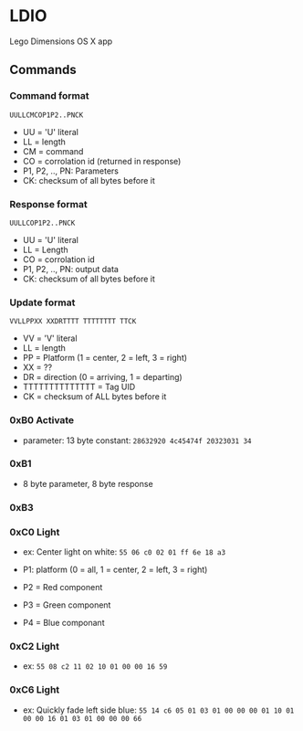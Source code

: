 # LDIO
Lego Dimensions OS X app



## Commands


### Command format

`UULLCMCOP1P2..PNCK`

 * UU = 'U' literal
 * LL = length
 * CM = command
 * CO = corrolation id (returned in response)
 * P1, P2, .., PN: Parameters
 * CK: checksum of all bytes before it

### Response format

`UULLCOP1P2..PNCK`

 * UU = 'U' literal
 * LL = Length
 * CO = corrolation id
 * P1, P2, .., PN: output data
 * CK: checksum of all bytes before it

### Update format

`VVLLPPXX XXDRTTTT TTTTTTTT TTCK`
 * VV = 'V' literal
 * LL = length
 * PP = Platform (1 = center, 2 = left, 3 = right)
 * XX = ??
 * DR = direction (0 = arriving, 1 = departing)
 * TTTTTTTTTTTTTT = Tag UID
 * CK = checksum of ALL bytes before it



### 0xB0 Activate

 * parameter: 13 byte constant: `28632920 4c45474f 20323031 34`

### 0xB1

 * 8 byte parameter, 8 byte response

### 0xB3

### 0xC0 Light

 * ex: Center light on white: `55 06 c0 02 01 ff 6e 18 a3`

 * P1: platform (0 = all, 1 = center, 2 = left, 3 = right)
 * P2 = Red component
 * P3 = Green component
 * P4 = Blue componant

### 0xC2 Light

 * ex: `55 08 c2 11 02 10 01 00 00 16 59`

### 0xC6 Light

 * ex: Quickly fade left side blue: `55 14 c6 05 01 03 01 00 00 00 01 10 01 00 00 16 01 03 01 00 00 00 66`


